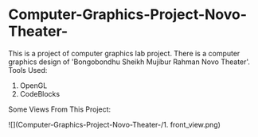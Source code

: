 # Computer-Graphics-Project-Novo-Theater-
This is a project of computer graphics lab project. There is a computer graphics design of 'Bongobondhu Sheikh Mujibur Rahman Novo Theater'.
Tools Used:
1) OpenGL
2) CodeBlocks

Some Views From This Project:

![](Computer-Graphics-Project-Novo-Theater-/1. front_view.png)
        
      

